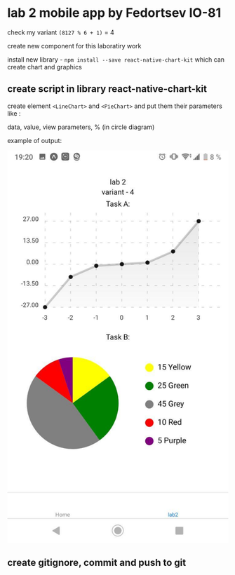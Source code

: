 # lab 2 mobile app by Fedortsev IO-81

check my variant `(8127 % 6 + 1)` = 4

create new component for this laboratiry work

install new library - `npm install --save react-native-chart-kit` which can create chart and graphics

## create script in library react-native-chart-kit

create element `<LineChart>` and `<PieChart>` and put them their parameters like :

data, value, view parameters, % (in circle diagram)

example of output:

![example](img/2.jpg)

## create gitignore, commit and push to git
